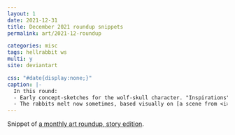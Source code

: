 ```yaml
---
layout: 1
date: 2021-12-31
title: December 2021 roundup snippets
permalink: art/2021-12-roundup

categories: misc
tags: hellrabbit ws
multi: y
site: deviantart

css: "#date{display:none;}"
caption: |-
  In this round:
  - Early concept-sketches for the wolf-skull character. "Inspirations" (design ripoffs) include [N Pokémon](https://bulbapedia.bulbagarden.net/wiki/N) and [Keith Voltron](https://voltron.fandom.com/wiki/Keith_(Legendary_Defender)).
  - The rabbits melt now sometimes, based visually on [a scene from <i>Raiders of the Lost Ark</i>](https://www.youtube.com/watch?v=GP0YTZmnhns).
---
```

Snippet of [a monthly art roundup, story edition](https://a-flyleaf.github.io/ygbtdm/gallery/roundups/2021-12).